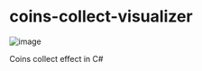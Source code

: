 # coins-collect-visualizer

![image](https://github.com/muso-alt/coins-collect-visualizer/assets/29544866/cf1ccb4b-e5b5-4294-865e-8e9a1528a0df)

Coins collect effect in C#
